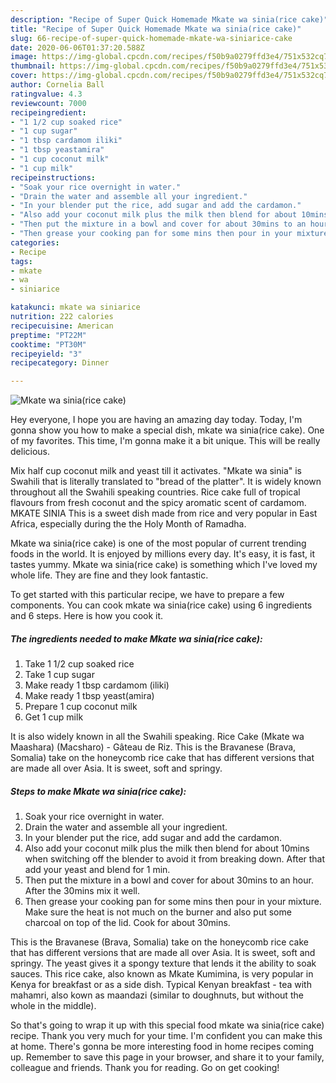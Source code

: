 ```yaml
---
description: "Recipe of Super Quick Homemade Mkate wa sinia(rice cake)"
title: "Recipe of Super Quick Homemade Mkate wa sinia(rice cake)"
slug: 66-recipe-of-super-quick-homemade-mkate-wa-siniarice-cake
date: 2020-06-06T01:37:20.588Z
image: https://img-global.cpcdn.com/recipes/f50b9a0279ffd3e4/751x532cq70/mkate-wa-siniarice-cake-recipe-main-photo.jpg
thumbnail: https://img-global.cpcdn.com/recipes/f50b9a0279ffd3e4/751x532cq70/mkate-wa-siniarice-cake-recipe-main-photo.jpg
cover: https://img-global.cpcdn.com/recipes/f50b9a0279ffd3e4/751x532cq70/mkate-wa-siniarice-cake-recipe-main-photo.jpg
author: Cornelia Ball
ratingvalue: 4.3
reviewcount: 7000
recipeingredient:
- "1 1/2 cup soaked rice"
- "1 cup sugar"
- "1 tbsp cardamom iliki"
- "1 tbsp yeastamira"
- "1 cup coconut milk"
- "1 cup milk"
recipeinstructions:
- "Soak your rice overnight in water."
- "Drain the water and assemble all your ingredient."
- "In your blender put the rice, add sugar and add the cardamon."
- "Also add your coconut milk plus the milk then blend for about 10mins when switching off the blender to avoid it from breaking down. After that add your yeast and blend for 1 min."
- "Then put the mixture in a bowl and cover for about 30mins to an hour. After the 30mins mix it well."
- "Then grease your cooking pan for some mins then pour in your mixture. Make sure the heat is not much on the burner and also put some charcoal on top of the lid. Cook for about 30mins."
categories:
- Recipe
tags:
- mkate
- wa
- siniarice

katakunci: mkate wa siniarice 
nutrition: 222 calories
recipecuisine: American
preptime: "PT22M"
cooktime: "PT30M"
recipeyield: "3"
recipecategory: Dinner

---
```



![Mkate wa sinia(rice cake)](https://img-global.cpcdn.com/recipes/f50b9a0279ffd3e4/751x532cq70/mkate-wa-siniarice-cake-recipe-main-photo.jpg)

Hey everyone, I hope you are having an amazing day today. Today, I'm gonna show you how to make a special dish, mkate wa sinia(rice cake). One of my favorites. This time, I'm gonna make it a bit unique. This will be really delicious.

Mix half cup coconut milk and yeast till it activates. &#34;Mkate wa sinia&#34; is Swahili that is literally translated to &#34;bread of the platter&#34;. It is widely known throughout all the Swahili speaking countries. Rice cake full of tropical flavours from fresh coconut and the spicy aromatic scent of cardamom. MKATE SINIA This is a sweet dish made from rice and very popular in East Africa, especially during the the Holy Month of Ramadha.

Mkate wa sinia(rice cake) is one of the most popular of current trending foods in the world. It is enjoyed by millions every day. It's easy, it is fast, it tastes yummy. Mkate wa sinia(rice cake) is something which I've loved my whole life. They are fine and they look fantastic.


To get started with this particular recipe, we have to prepare a few components. You can cook mkate wa sinia(rice cake) using 6 ingredients and 6 steps. Here is how you cook it.

<!--inarticleads1-->

##### The ingredients needed to make Mkate wa sinia(rice cake):

1. Take 1 1/2 cup soaked rice
1. Take 1 cup sugar
1. Make ready 1 tbsp cardamom (iliki)
1. Make ready 1 tbsp yeast(amira)
1. Prepare 1 cup coconut milk
1. Get 1 cup milk


It is also widely known in all the Swahili speaking. Rice Cake (Mkate wa Maashara) (Macsharo) - Gâteau de Riz. This is the Bravanese (Brava, Somalia) take on the honeycomb rice cake that has different versions that are made all over Asia. It is sweet, soft and springy. 

<!--inarticleads2-->

##### Steps to make Mkate wa sinia(rice cake):

1. Soak your rice overnight in water.
1. Drain the water and assemble all your ingredient.
1. In your blender put the rice, add sugar and add the cardamon.
1. Also add your coconut milk plus the milk then blend for about 10mins when switching off the blender to avoid it from breaking down. After that add your yeast and blend for 1 min.
1. Then put the mixture in a bowl and cover for about 30mins to an hour. After the 30mins mix it well.
1. Then grease your cooking pan for some mins then pour in your mixture. Make sure the heat is not much on the burner and also put some charcoal on top of the lid. Cook for about 30mins.


This is the Bravanese (Brava, Somalia) take on the honeycomb rice cake that has different versions that are made all over Asia. It is sweet, soft and springy. The yeast gives it a spongy texture that lends it the ability to soak sauces. This rice cake, also known as Mkate Kumimina, is very popular in Kenya for breakfast or as a side dish. Typical Kenyan breakfast - tea with mahamri, also kown as maandazi (similar to doughnuts, but without the whole in the middle). 

So that's going to wrap it up with this special food mkate wa sinia(rice cake) recipe. Thank you very much for your time. I'm confident you can make this at home. There's gonna be more interesting food in home recipes coming up. Remember to save this page in your browser, and share it to your family, colleague and friends. Thank you for reading. Go on get cooking!

